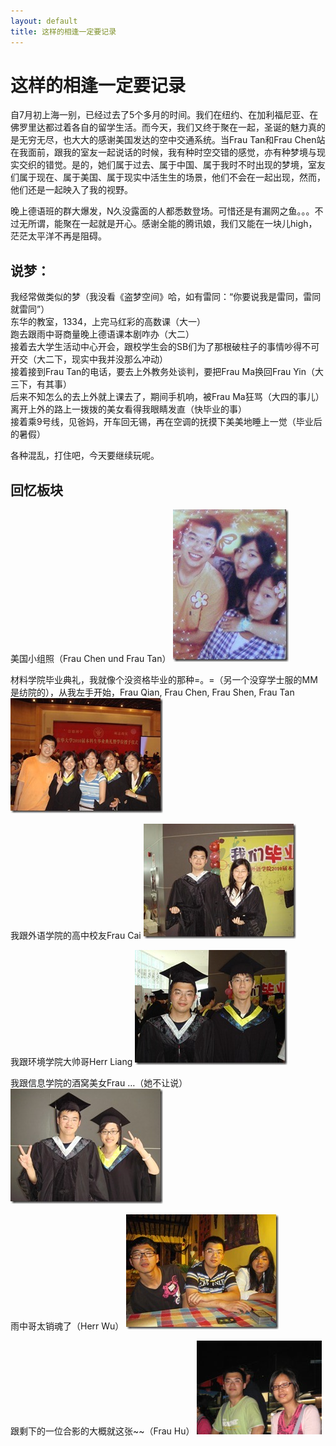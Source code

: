 ```yaml
---
layout: default
title: 这样的相逢一定要记录
---
```

# 这样的相逢一定要记录
自7月初上海一别，已经过去了5个多月的时间。我们在纽约、在加利福尼亚、在佛罗里达都过着各自的留学生活。而今天，我们又终于聚在一起，圣诞的魅力真的是无穷无尽，也大大的感谢美国发达的空中交通系统。当Frau Tan和Frau Chen站在我面前，跟我的室友一起说话的时候，我有种时空交错的感觉，亦有种梦境与现实交织的错觉。是的，她们属于过去、属于中国、属于我时不时出现的梦境，室友们属于现在、属于美国、属于现实中活生生的场景，他们不会在一起出现，然而，他们还是一起映入了我的视野。

晚上德语班的群大爆发，N久没露面的人都悉数登场。可惜还是有漏网之鱼。。。不过无所谓，能聚在一起就是开心。感谢全能的腾讯娘，我们又能在一块儿high，茫茫太平洋不再是阻碍。

##  说梦：
我经常做类似的梦（我没看《盗梦空间》哈，如有雷同：“你要说我是雷同，雷同就雷同”）<br/>
东华的教室，1334，上完马红彩的高数课（大一）<br/>
跑去跟雨中哥商量晚上德语课本剧咋办（大二）<br/>
接着去大学生活动中心开会，跟校学生会的SB们为了那根破柱子的事情吵得不可开交（大二下，现实中我并没那么冲动）<br/>
接着接到Frau Tan的电话，要去上外教务处谈判，要把Frau Ma换回Frau Yin（大三下，有其事）<br/>
后来不知怎么的去上外就上课去了，期间手机响，被Frau Ma狂骂（大四的事儿）<br/>
离开上外的路上一拨拨的美女看得我眼睛发直（快毕业的事）<br/>
接着乘9号线，见爸妈，开车回无锡，再在空调的抚摸下美美地睡上一觉（毕业后的暑假）
 
各种混乱，打住吧，今天要继续玩呢。

## 回忆板块
美国小组照（Frau Chen und Frau Tan）
![美国](/images/post_images/20101225/001.jpg)

材料学院毕业典礼，我就像个没资格毕业的那种=。=（另一个没穿学士服的MM是纺院的），从我左手开始，Frau Qian, Frau Chen, Frau Shen, Frau Tan
![防](/images/post_images/20101225/002.jpg)

我跟外语学院的高中校友Frau Cai
![蔡](/images/post_images/20101225/003.jpg)

我跟环境学院大帅哥Herr Liang
![梁](/images/post_images/20101225/004.jpg)

我跟信息学院的酒窝美女Frau …（她不让说）
![王](/images/post_images/20101225/005.jpg)

雨中哥太销魂了（Herr Wu）
![吴](/images/post_images/20101225/006.jpg)

跟剩下的一位合影的大概就这张~~（Frau Hu）
![胡](/images/post_images/20101225/007.jpg)